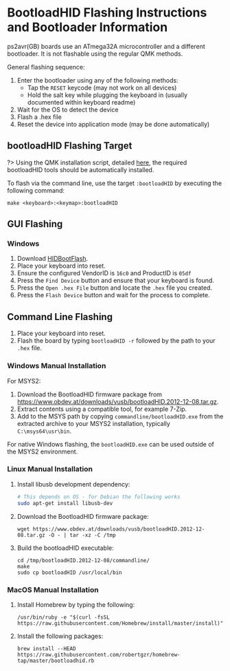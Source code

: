 # BootloadHID Flashing Instructions and Bootloader Information

ps2avr(GB) boards use an ATmega32A microcontroller and a different bootloader. It is not flashable using the regular QMK methods.

General flashing sequence:

1. Enter the bootloader using any of the following methods:
    * Tap the `RESET` keycode (may not work on all devices)
    * Hold the salt key while plugging the keyboard in (usually documented within keyboard readme) 
2. Wait for the OS to detect the device
3. Flash a .hex file
4. Reset the device into application mode (may be done automatically)

## bootloadHID Flashing Target

?> Using the QMK installation script, detailed [here](tutorial_getting_started.md), the required bootloadHID tools should be automatically installed.

To flash via the command line, use the target `:bootloadHID` by executing the following command:

    make <keyboard>:<keymap>:bootloadHID

## GUI Flashing

### Windows
1. Download [HIDBootFlash](http://vusb.wikidot.com/project:hidbootflash).
2. Place your keyboard into reset. 
3. Ensure the configured VendorID is `16c0` and ProductID is `05df`
4. Press the `Find Device` button and ensure that your keyboard is found.
5. Press the `Open .hex File` button and locate the `.hex` file you created.
6. Press the `Flash Device` button and wait for the process to complete.

## Command Line Flashing

1. Place your keyboard into reset. 
2. Flash the board by typing `bootloadHID -r` followed by the path to your `.hex` file.

### Windows Manual Installation
For MSYS2:
1. Download the BootloadHID firmware package from https://www.obdev.at/downloads/vusb/bootloadHID.2012-12-08.tar.gz.
2. Extract contents using a compatible tool, for example 7-Zip.
3. Add to the MSYS path by copying `commandline/bootloadHID.exe` from the extracted archive to your MSYS2 installation, typically `C:\msys64\usr\bin`.

For native Windows flashing, the `bootloadHID.exe` can be used outside of the MSYS2 environment.

### Linux Manual Installation
1. Install libusb development dependency:
    ```bash
    # This depends on OS - for Debian the following works
    sudo apt-get install libusb-dev
    ```
2. Download the BootloadHID firmware package:
    ```
    wget https://www.obdev.at/downloads/vusb/bootloadHID.2012-12-08.tar.gz -O - | tar -xz -C /tmp
    ```
3. Build the bootloadHID executable:
    ```
    cd /tmp/bootloadHID.2012-12-08/commandline/
    make
    sudo cp bootloadHID /usr/local/bin
    ```

### MacOS Manual Installation
1. Install Homebrew by typing the following:
    ```
    /usr/bin/ruby -e "$(curl -fsSL https://raw.githubusercontent.com/Homebrew/install/master/install)"
    ```
2. Install the following packages:
    ```
    brew install --HEAD https://raw.githubusercontent.com/robertgzr/homebrew-tap/master/bootloadhid.rb
    ```
